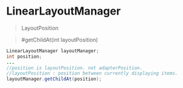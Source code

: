 <h1>LinearLayoutManager</h1>

> LayoutPosition

> #getChildAt(int layoutPosition)

`````java
LinearLayoutManager layoutManager;
int position;
...
//position is layoutPosition. not adapterPosition.
//layoutPosition : position between currently displaying items.
layoutManager.getChildAt(position);
`````


